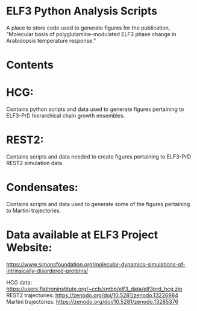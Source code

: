 # ELF3 Python Analysis Scripts
A place to store code used to generate figures for the publication, "Molecular basis of polyglutamine-modulated ELF3 phase change in Arabidopsis temperature response."

# Contents
# HCG:
Contains python scripts and data used to generate figures pertaining to ELF3-PrD hierarchical chain growth ensembles.

# REST2:
Contains scripts and data needed to create figures pertaining to ELF3-PrD REST2 simulation data.

# Condensates:
Contains scripts and data used to generate some of the figures pertaining to Martini trajectories.

# Data available at ELF3 Project Website:
https://www.simonsfoundation.org/molecular-dynamics-simulations-of-intrinsically-disordered-proteins/

HCG data: https://users.flatironinstitute.org/~ccb/smbp/elf3_data/elf3prd_hcg.zip
REST2 trajectories: https://zenodo.org/doi/10.5281/zenodo.13226984
Martini trajectories: https://zenodo.org/doi/10.5281/zenodo.13285376
